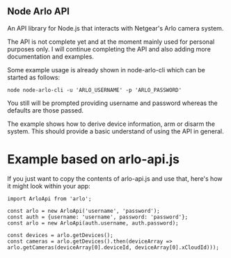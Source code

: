 ## Node Arlo API

An API library for Node.js that interacts with Netgear's Arlo camera system.

The API is not complete yet and at the moment mainly used for personal
purposes only. I will continue completing the API and also adding more
documentation and examples.

Some example usage is already shown in node-arlo-cli which can be started
as follows:

```
node node-arlo-cli -u 'ARLO_USERNAME' -p 'ARLO_PASSWORD'
```

You still will be prompted providing username and password whereas the defaults
are those passed.

The example shows how to derive device information, arm or disarm the system.
This should provide a basic understand of using the API in general.

# Example based on arlo-api.js

If you just want to copy the contents of arlo-api.js and use that, here's how it
might look within your app:

```
import ArloApi from 'arlo';

const arlo = new ArloApi('username', 'password');
const auth = {username: 'username', password: 'password'};
const arlo = new ArloApi(auth.username, auth.password);

const devices = arlo.getDevices();
const cameras = arlo.getDevices().then(deviceArray => arlo.getCameras(deviceArray[0].deviceId, deviceArray[0].xCloudId)));
```
